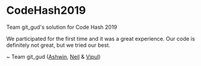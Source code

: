 # CodeHash2019
Team git_gud's solution for Code Hash 2019

We participated for the first time and it was a great experience.
Our code is definitely not great, but we tried our best.

~ Team git_gud ([Ashwin](https://github.com/aholmes2534), [Neil](https://github.com/nbsande) & [Vipul](https://github.com/whiplash7))
